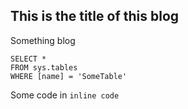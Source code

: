 ## This is the title of this blog

Something blog

 ```tsql
 SELECT *
 FROM sys.tables
 WHERE [name] = 'SomeTable'
 ```

Some code in `inline code`
